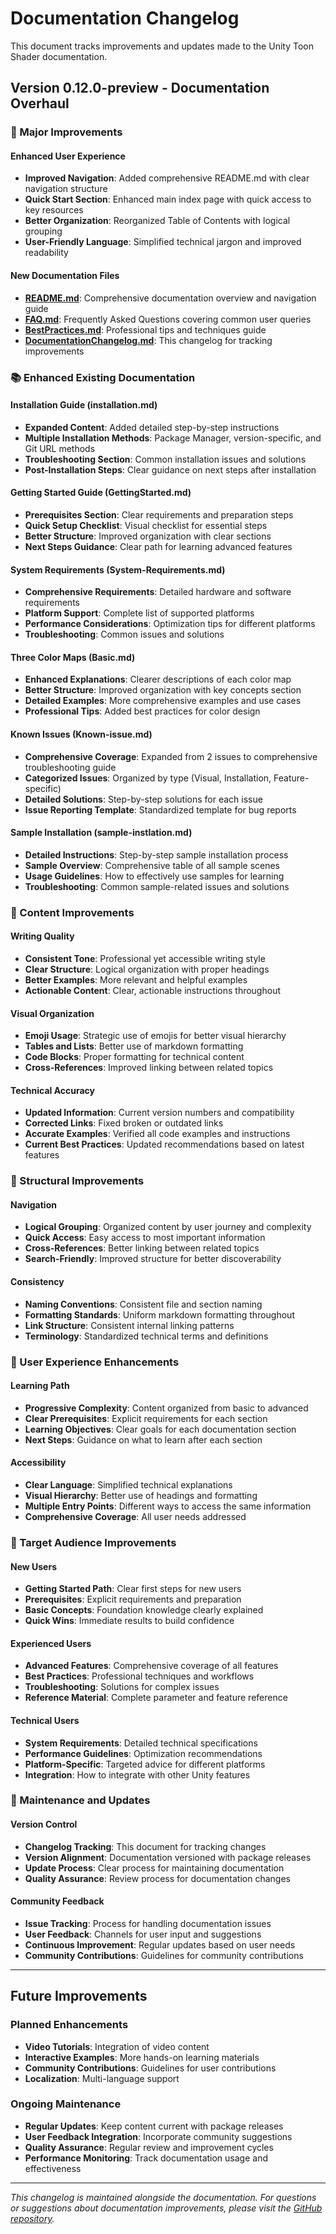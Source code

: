 # Documentation Changelog

This document tracks improvements and updates made to the Unity Toon Shader documentation.

## Version 0.12.0-preview - Documentation Overhaul

### 🎯 Major Improvements

#### Enhanced User Experience
- **Improved Navigation**: Added comprehensive README.md with clear navigation structure
- **Quick Start Section**: Enhanced main index page with quick access to key resources
- **Better Organization**: Reorganized Table of Contents with logical grouping
- **User-Friendly Language**: Simplified technical jargon and improved readability

#### New Documentation Files
- **[README.md](README.md)**: Comprehensive documentation overview and navigation guide
- **[FAQ.md](FAQ.md)**: Frequently Asked Questions covering common user queries
- **[BestPractices.md](BestPractices.md)**: Professional tips and techniques guide
- **[DocumentationChangelog.md](DocumentationChangelog.md)**: This changelog for tracking improvements

### 📚 Enhanced Existing Documentation

#### Installation Guide (installation.md)
- **Expanded Content**: Added detailed step-by-step instructions
- **Multiple Installation Methods**: Package Manager, version-specific, and Git URL methods
- **Troubleshooting Section**: Common installation issues and solutions
- **Post-Installation Steps**: Clear guidance on next steps after installation

#### Getting Started Guide (GettingStarted.md)
- **Prerequisites Section**: Clear requirements and preparation steps
- **Quick Setup Checklist**: Visual checklist for essential steps
- **Better Structure**: Improved organization with clear sections
- **Next Steps Guidance**: Clear path for learning advanced features

#### System Requirements (System-Requirements.md)
- **Comprehensive Requirements**: Detailed hardware and software requirements
- **Platform Support**: Complete list of supported platforms
- **Performance Considerations**: Optimization tips for different platforms
- **Troubleshooting**: Common issues and solutions

#### Three Color Maps (Basic.md)
- **Enhanced Explanations**: Clearer descriptions of each color map
- **Better Structure**: Improved organization with key concepts section
- **Detailed Examples**: More comprehensive examples and use cases
- **Professional Tips**: Added best practices for color design

#### Known Issues (Known-issue.md)
- **Comprehensive Coverage**: Expanded from 2 issues to comprehensive troubleshooting guide
- **Categorized Issues**: Organized by type (Visual, Installation, Feature-specific)
- **Detailed Solutions**: Step-by-step solutions for each issue
- **Issue Reporting Template**: Standardized template for bug reports

#### Sample Installation (sample-instlation.md)
- **Detailed Instructions**: Step-by-step sample installation process
- **Sample Overview**: Comprehensive table of all sample scenes
- **Usage Guidelines**: How to effectively use samples for learning
- **Troubleshooting**: Common sample-related issues and solutions

### 🎨 Content Improvements

#### Writing Quality
- **Consistent Tone**: Professional yet accessible writing style
- **Clear Structure**: Logical organization with proper headings
- **Better Examples**: More relevant and helpful examples
- **Actionable Content**: Clear, actionable instructions throughout

#### Visual Organization
- **Emoji Usage**: Strategic use of emojis for better visual hierarchy
- **Tables and Lists**: Better use of markdown formatting
- **Code Blocks**: Proper formatting for technical content
- **Cross-References**: Improved linking between related topics

#### Technical Accuracy
- **Updated Information**: Current version numbers and compatibility
- **Corrected Links**: Fixed broken or outdated links
- **Accurate Examples**: Verified all code examples and instructions
- **Current Best Practices**: Updated recommendations based on latest features

### 🔧 Structural Improvements

#### Navigation
- **Logical Grouping**: Organized content by user journey and complexity
- **Quick Access**: Easy access to most important information
- **Cross-References**: Better linking between related topics
- **Search-Friendly**: Improved structure for better discoverability

#### Consistency
- **Naming Conventions**: Consistent file and section naming
- **Formatting Standards**: Uniform markdown formatting throughout
- **Link Structure**: Consistent internal linking patterns
- **Terminology**: Standardized technical terms and definitions

### 📖 User Experience Enhancements

#### Learning Path
- **Progressive Complexity**: Content organized from basic to advanced
- **Clear Prerequisites**: Explicit requirements for each section
- **Learning Objectives**: Clear goals for each documentation section
- **Next Steps**: Guidance on what to learn after each section

#### Accessibility
- **Clear Language**: Simplified technical explanations
- **Visual Hierarchy**: Better use of headings and formatting
- **Multiple Entry Points**: Different ways to access the same information
- **Comprehensive Coverage**: All user needs addressed

### 🎯 Target Audience Improvements

#### New Users
- **Getting Started Path**: Clear first steps for new users
- **Prerequisites**: Explicit requirements and preparation
- **Basic Concepts**: Foundation knowledge clearly explained
- **Quick Wins**: Immediate results to build confidence

#### Experienced Users
- **Advanced Features**: Comprehensive coverage of all features
- **Best Practices**: Professional techniques and workflows
- **Troubleshooting**: Solutions for complex issues
- **Reference Material**: Complete parameter and feature reference

#### Technical Users
- **System Requirements**: Detailed technical specifications
- **Performance Guidelines**: Optimization recommendations
- **Platform-Specific**: Targeted advice for different platforms
- **Integration**: How to integrate with other Unity features

### 🔄 Maintenance and Updates

#### Version Control
- **Changelog Tracking**: This document for tracking changes
- **Version Alignment**: Documentation versioned with package releases
- **Update Process**: Clear process for maintaining documentation
- **Quality Assurance**: Review process for documentation changes

#### Community Feedback
- **Issue Tracking**: Process for handling documentation issues
- **User Feedback**: Channels for user input and suggestions
- **Continuous Improvement**: Regular updates based on user needs
- **Community Contributions**: Guidelines for community contributions

---

## Future Improvements

### Planned Enhancements
- **Video Tutorials**: Integration of video content
- **Interactive Examples**: More hands-on learning materials
- **Community Contributions**: Guidelines for user contributions
- **Localization**: Multi-language support

### Ongoing Maintenance
- **Regular Updates**: Keep content current with package releases
- **User Feedback Integration**: Incorporate community suggestions
- **Quality Assurance**: Regular review and improvement cycles
- **Performance Monitoring**: Track documentation usage and effectiveness

---

*This changelog is maintained alongside the documentation. For questions or suggestions about documentation improvements, please visit the [GitHub repository](https://github.com/sindharta/com.unity.toonshader).*